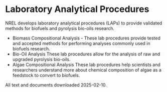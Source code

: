 # Laboratory Analytical Procedures
NREL develops laboratory analytical procedures (LAPs) to provide validated methods for biofuels and pyrolysis bio-oils research.

* Biomass Compositional Analysis - These lab procedures provide tested and accepted methods for performing analyses commonly used in biofuels research.
* Bio-Oil Analysis These lab procedures allow for the analysis of raw and upgraded pyrolysis bio-oils.
* Algae Compositional Analysis These lab procedures help scientists and researchers understand more about chemical composition of algae as a feedstock to convert to biofuels.

All text and documents downloaded 2025-02-10.
